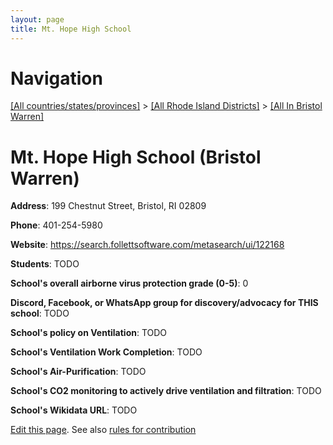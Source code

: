```yaml
---
layout: page
title: Mt. Hope High School
---
```

# Navigation

[[All countries/states/provinces]](../../..) > [[All Rhode Island Districts]](../..) > [[All In Bristol Warren]](..)

# Mt. Hope High School (Bristol Warren)

**Address**: 199 Chestnut Street, Bristol, RI 02809

**Phone**: 401-254-5980

**Website**: <https://search.follettsoftware.com/metasearch/ui/122168>

**Students**: TODO

**School's overall airborne virus protection grade (0-5)**: 0

**Discord, Facebook, or WhatsApp group for discovery/advocacy for THIS school**: TODO

**School's policy on Ventilation**: TODO

**School's Ventilation Work Completion**: TODO

**School's Air-Purification**: TODO

**School's CO2 monitoring to actively drive ventilation and filtration**: TODO

**School's Wikidata URL**: TODO


[Edit this page](https://github.com/ventilate-schools/RI/edit/main/./Bristol_Warren/Mt._Hope_High_School.md). See also [rules for contribution](../../../contribution-rules/)
